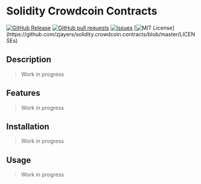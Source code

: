 # Solidity Crowdcoin Contracts
[![GitHub Release](https://img.shields.io/github/release/zjayers/solidity.crowdcoin.contracts.svg?style=flat)]()
[![GitHub pull requests](https://img.shields.io/github/issues-pr/zjayers/solidity.crowdcoin.contracts.svg?style=flat)]()
[![Issues](https://img.shields.io/github/issues-raw/zjayers/solidity.crowdcoin.contracts.svg?maxAge=25000)](https://github.com/zjayers/solidity.crowdcoin.contracts/issues)
[![MIT License](https://img.shields.io/apm/l/atomic-ui.svg?)](https://github.com/zjayers/solidity.crowdcoin.contracts/blob/master/LICENSEs)

## Description

> Work in progress

## Features

> Work in progress

## Installation

> Work in progress

## Usage

> Work in progress